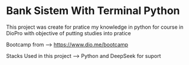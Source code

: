 # Bank Sistem With Terminal Python
 This project was create for pratice my knowledge in python for course in DioPro with objective of putting studies into pratice

Bootcamp from --> https://www.dio.me/bootcamp

Stacks Used in this project --> Python and DeepSeek for suport